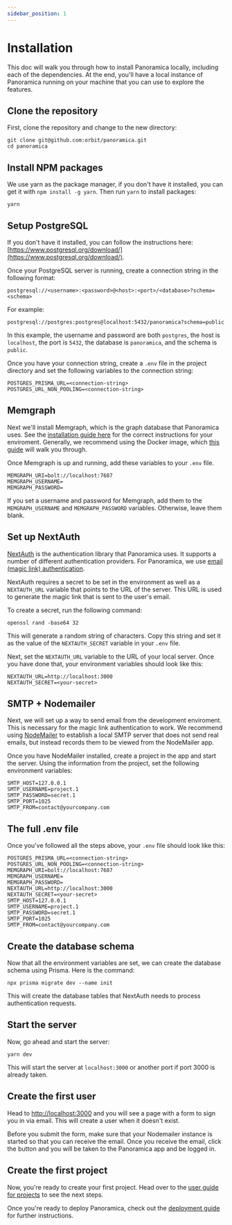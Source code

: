 ```yaml
---
sidebar_position: 1
---
```


# Installation

This doc will walk you through how to install Panoramica locally,
including each of the dependencies. At the end, you'll have a local
instance of Panoramica running on your machine that you can use to
explore the features.

## Clone the repository

First, clone the repository and change to the new directory:

```shell
git clone git@github.com:orbit/panoramica.git
cd panoramica
```

## Install NPM packages

We use yarn as the package manager, if you don't have it installed, you can get it with `npm install -g yarn`. Then run `yarn` to install packages:

```shell
yarn
```

## Setup PostgreSQL

If you don't have it installed, you can follow the instructions here: [https://www.postgresql.org/download/](https://www.postgresql.org/download/).

Once your PostgreSQL server is running, create a connection string in the following format:

```text
postgresql://<username>:<password>@<host>:<port>/<database>?schema=<schema>
```

For example:

```text
postgresql://postgres:postgres@localhost:5432/panoramica?schema=public
```

In this example, the username and password are both `postgres`, the host is `localhost`, the port is `5432`, the database is `panoramica`, and the schema is `public`.

Once you have your connection string, create a `.env` file in the project directory and
set the following variables to the connection string:

```text
POSTGRES_PRISMA_URL=<connection-string>
POSTGRES_URL_NON_POOLING=<connection-string>
```

## Memgraph

Next we'll install Memgraph, which is the graph database that Panoramica uses.
See the [installation guide here](https://memgraph.com/docs/memgraph/installation) for the correct instructions for your enviroment. Generally, we recommend using the Docker image,
which [this guide](https://memgraph.com/docs/memgraph/how-to-guides/work-with-docker) will
walk you through.

Once Memgraph is up and running, add these variables to your `.env` file.

```shell
MEMGRAPH_URI=bolt://localhost:7687
MEMGRAPH_USERNAME=
MEMGRAPH_PASSWORD=
```

If you set a username and password for Memgraph, add them to the
`MEMGRAPH_USERNAME` and `MEMGRAPH_PASSWORD` variables. Otherwise, leave
them blank.

## Set up NextAuth

[NextAuth](https://next-auth.js.org/) is the authentication library that Panoramica uses. It supports a number of different authentication providers. For Panoramica,
we use [email (magic link) authentication](https://next-auth.js.org/providers/email).

NextAuth requires a secret to be set in the environment as well as
a `NEXTAUTH_URL` variable that points to the URL of the server. This URL
is used to generate the magic link that is sent to the user's email.

To create a secret, run the following command:

```shell
openssl rand -base64 32
```

This will generate a random string of characters. Copy this string and
set it as the value of the `NEXTAUTH_SECRET` variable in your `.env` file.

Next, set the `NEXTAUTH_URL` variable to the URL of your local server.
Once you have done that, your environment variables should look like this:

```shell
NEXTAUTH_URL=http://localhost:3000
NEXTAUTH_SECRET=<your-secret>
```

## SMTP + Nodemailer

Next, we will set up a way to send email from the development enviroment.
This is necessary for the magic link authentication to work. We recommend
using [NodeMailer](https://nodemailer.com/about/) to establish a local SMTP server
that does not send real emails, but instead records them to be viewed
from the NodeMailer app.

Once you have NodeMailer installed, create a project in the app and start the server.
Using the information from the project, set the following environment variables:

```shell
SMTP_HOST=127.0.0.1
SMTP_USERNAME=project.1
SMTP_PASSWORD=secret.1
SMTP_PORT=1025
SMTP_FROM=contact@yourcompany.com
```

## The full .env file

Once you've followed all the steps above, your `.env` file should look like this:

```shell
POSTGRES_PRISMA_URL=<connection-string>
POSTGRES_URL_NON_POOLING=<connection-string>
MEMGRAPH_URI=bolt://localhost:7687
MEMGRAPH_USERNAME=
MEMGRAPH_PASSWORD=
NEXTAUTH_URL=http://localhost:3000
NEXTAUTH_SECRET=<your-secret>
SMTP_HOST=127.0.0.1
SMTP_USERNAME=project.1
SMTP_PASSWORD=secret.1
SMTP_PORT=1025
SMTP_FROM=contact@yourcompany.com
```

## Create the database schema

Now that all the environment variables are set, we can create the database
schema using Prisma. Here is the command:

```shell
npx prisma migrate dev --name init
```

This will create the database tables that NextAuth needs to process
authentication requests.

## Start the server

Now, go ahead and start the server:

```shell
yarn dev
```

This will start the server at `localhost:3000` or another port if
port 3000 is already taken.

## Create the first user

Head to [http://localhost:3000](http://localhost:3000) and you
will see a page with a form to sign you in via email. This will create
a user when it doesn't exist.

Before you submit the form, make sure that your Nodemailer instance
is started so that you can receive the email. Once you receive the email,
click the button and you will be taken to the Panoramica app and be logged in.

## Create the first project

Now, you're ready to create your first project. Head over to the
[user guide for projects](/docs/user-guides/create-a-project) to see the
next steps.

Once you're ready to deploy Panoramica, check out the [deployment guide](/docs/getting-started/deployment) for further instructions.
